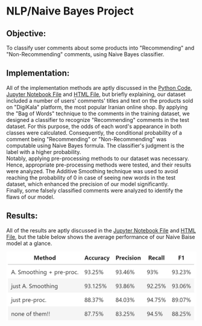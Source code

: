 # NLP/Naive Bayes Project

## Objective: 
To classify user comments about some products into "Recommending" and "Non-Recommending" comments, using Naive Bayes classifier. 

## Implementation: 
All of the implementation methods are aptly discussed in the [Python Code](https://github.com/moeinsh78/Artificial-Intelligence-Course-Projects/blob/master/NLP-NB/CA3_code.py), [Jupyter Notebook File](https://github.com/moeinsh78/Artificial-Intelligence-Course-Projects/blob/master/NLP-NB/CA3.ipynb) and [HTML File](https://github.com/moeinsh78/Artificial-Intelligence-Course-Projects/blob/master/NLP-NB/CA3_Report.html), but briefly explaining, our dataset included a number of users' comments' titles and text on the products sold on "DigiKala" platform, the most popular Iranian online shop. By applying the "Bag of Words" technique to the comments in the training dataset, we designed a classifier to recognize "Recommending" comments in the test dataset. For this purpose, the odds of each word's appearance in both classes were calculated. Consequently, the conditional probability of a comment being "Recommending" or "Non-Recommending" was computable using Naive Bayes formula. The classifier's judgment is the label with a higher probability.  
Notably, applying pre-processing methods to our dataset was necessary. Hence, appropriate pre-processing methods were tested, and their results were analyzed. The Additive Smoothing technique was used to avoid reaching the probability of 0 in case of seeing new words in the test dataset, which enhanced the precision of our model significantly.  
Finally, some falsely classified comments were analyzed to identify the flaws of our model.

## Results: 
All of the results are aptly discussed in the [Jupyter Notebook File](https://github.com/moeinsh78/Artificial-Intelligence-Course-Projects/blob/master/NLP-NB/CA3.ipynb) and [HTML File](https://github.com/moeinsh78/Artificial-Intelligence-Course-Projects/blob/master/NLP-NB/CA3_Report.html), but the table below shows the average performance of our Naive Baise model at a glance.

![alt text](https://github.com/moeinsh78/Artificial-Intelligence-Course-Projects/blob/master/NLP-NB/table.JPG)
